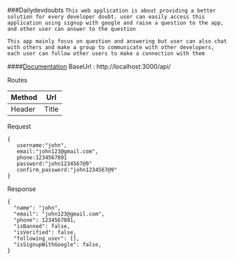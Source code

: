 ###Dailydevdoubts
```This web application is about providing a better solution for every developer doubt. user can easily access this application using signup with google and raise a question to the app, and other user can answer to the question ```

```This app mainly focus on question and answering but user can also chat with others and make a group to communicate with other developers, each user can follow other users to make a connection with them ```

####<u>Documentation</u>
BaseUrl : http://localhost:3000/api/

Routes


| Method | Url   |
| ------ | ----- |
| Header | Title |
Request
``` 
{
   username:"john",
   email:"john123@gmail.com",
   phone:1234567891
   password:"john1234567@9"
   confirm_password:"john1234567@9"
}
```
Response
```
{
  "name": "john",
  "email": "john123@gmail.com",
  "phone": 1234567891,
  "isBanned": false,
  "isVerified": false,
  "following_user": [],
  "isSignupWithGoogle": false,
}
```